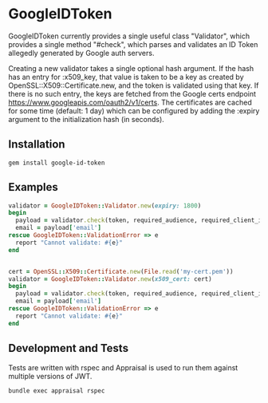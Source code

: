 # GoogleIDToken

GoogleIDToken currently provides a single useful class "Validator", which provides a single method "#check", which parses and validates an ID Token allegedly generated by Google auth servers.

Creating a new validator takes a single optional hash argument. If the hash has an entry for :x509_key, that value is taken to be a key as created by OpenSSL::X509::Certificate.new, and the token is validated using that key.  If there is no such entry, the keys are fetched from the Google certs endpoint https://www.googleapis.com/oauth2/v1/certs. The certificates are cached for some time (default: 1 day) which can be configured by adding the :expiry argument to the initialization hash (in seconds).

## Installation

    gem install google-id-token

## Examples

``` ruby
validator = GoogleIDToken::Validator.new(expiry: 1800)
begin
  payload = validator.check(token, required_audience, required_client_id)
  email = payload['email']
rescue GoogleIDToken::ValidationError => e
  report "Cannot validate: #{e}"
end


cert = OpenSSL::X509::Certificate.new(File.read('my-cert.pem'))
validator = GoogleIDToken::Validator.new(x509_cert: cert)
begin
  payload = validator.check(token, required_audience, required_client_id)
  email = payload['email']
rescue GoogleIDToken::ValidationError => e
  report "Cannot validate: #{e}"
end
```

## Development and Tests

Tests are written with rspec and Appraisal is used to run them against multiple versions of JWT.

```bash
bundle exec appraisal rspec
```

